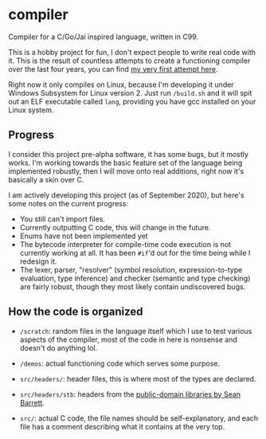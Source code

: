 # compiler
Compiler for a C/Go/Jai inspired language, written in C99.

This is a hobby project for fun, I don't expect people to write real code with it. This is the result of countless attempts to create a functioning compiler over the last four years, you can find [my very first attempt here](https://github.com/anthony-y/sail-lang).

Right now it only compiles on Linux, because I'm developing it under Windows Subsystem for Linux version 2. Just run `/build.sh` and it will spit out an ELF executable called `lang`, providing you have gcc installed on your Linux system.

## Progress

I consider this project pre-alpha software, it has some bugs, but it mostly works. I'm working towards the basic feature set of the language being implemented robustly, then I will move onto real additions, right now it's basically a skin over C.

I am actively developing this project (as of September 2020), but here's some notes on the current progress:

- You still can't import files.
- Currently outputting C code, this will change in the future.
- Enums have not been implemented yet
- The bytecode interpreter for compile-time code execution is not currently working at all. It has been `#if`'d out for the time being while I redesign it.
- The lexer, parser, "resolver" (symbol resolution, expression-to-type evaluation, type inference) and checker (semantic and type checking) are fairly robust, though they most likely contain undiscovered bugs.

## How the code is organized

- `/scratch`: random files in the language itself which I use to test various aspects of the compiler, most of the code in here is nonsense and doesn't do anything lol.

- `/demos`: actual functioning code which serves some purpose.

- `src/headers/`: header files, this is where most of the types are declared.

- `src/headers/stb`: headers from the [public-domain libraries by Sean Barrett](https://github.com/nothings/stb).

- `src/`: actual C code, the file names should be self-explanatory, and each file has a comment describing what it contains at the very top.
